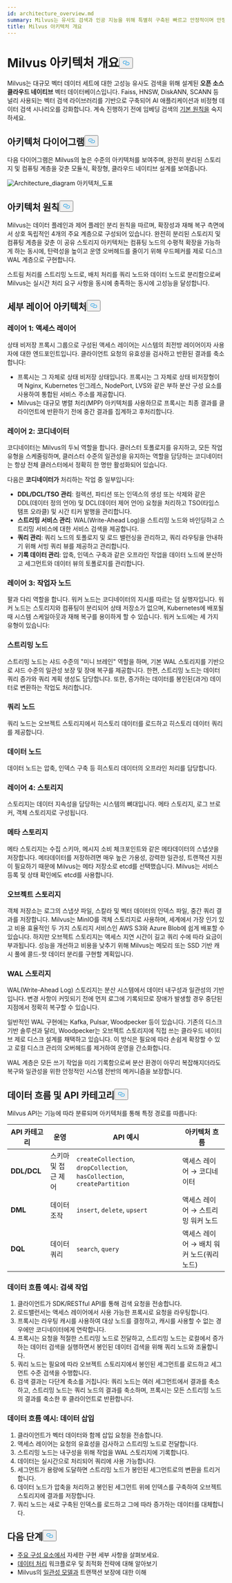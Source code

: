 ```yaml
---
id: architecture_overview.md
summary: Milvus는 유사도 검색과 인공 지능을 위해 특별히 구축된 빠르고 안정적이며 안정적인 벡터 데이터베이스를 제공합니다.
title: Milvus 아키텍처 개요
---
```

<h1 id="Milvus-Architecture-Overview" class="common-anchor-header">Milvus 아키텍처 개요<button data-href="#Milvus-Architecture-Overview" class="anchor-icon" translate="no">
      <svg translate="no"
        aria-hidden="true"
        focusable="false"
        height="20"
        version="1.1"
        viewBox="0 0 16 16"
        width="16"
      >
        <path
          fill="#0092E4"
          fill-rule="evenodd"
          d="M4 9h1v1H4c-1.5 0-3-1.69-3-3.5S2.55 3 4 3h4c1.45 0 3 1.69 3 3.5 0 1.41-.91 2.72-2 3.25V8.59c.58-.45 1-1.27 1-2.09C10 5.22 8.98 4 8 4H4c-.98 0-2 1.22-2 2.5S3 9 4 9zm9-3h-1v1h1c1 0 2 1.22 2 2.5S13.98 12 13 12H9c-.98 0-2-1.22-2-2.5 0-.83.42-1.64 1-2.09V6.25c-1.09.53-2 1.84-2 3.25C6 11.31 7.55 13 9 13h4c1.45 0 3-1.69 3-3.5S14.5 6 13 6z"
        ></path>
      </svg>
    </button></h1><p>Milvus는 대규모 벡터 데이터 세트에 대한 고성능 유사도 검색을 위해 설계된 <strong>오픈 소스</strong> <strong>클라우드 네이티브</strong> 벡터 데이터베이스입니다. Faiss, HNSW, DiskANN, SCANN 등 널리 사용되는 벡터 검색 라이브러리를 기반으로 구축되어 AI 애플리케이션과 비정형 데이터 검색 시나리오를 강화합니다. 계속 진행하기 전에 임베딩 검색의 <a href="/docs/ko/v2.6.x/glossary.md">기본 원칙을</a> 숙지하세요.</p>
<h2 id="Architecture-Diagram" class="common-anchor-header">아키텍처 다이어그램<button data-href="#Architecture-Diagram" class="anchor-icon" translate="no">
      <svg translate="no"
        aria-hidden="true"
        focusable="false"
        height="20"
        version="1.1"
        viewBox="0 0 16 16"
        width="16"
      >
        <path
          fill="#0092E4"
          fill-rule="evenodd"
          d="M4 9h1v1H4c-1.5 0-3-1.69-3-3.5S2.55 3 4 3h4c1.45 0 3 1.69 3 3.5 0 1.41-.91 2.72-2 3.25V8.59c.58-.45 1-1.27 1-2.09C10 5.22 8.98 4 8 4H4c-.98 0-2 1.22-2 2.5S3 9 4 9zm9-3h-1v1h1c1 0 2 1.22 2 2.5S13.98 12 13 12H9c-.98 0-2-1.22-2-2.5 0-.83.42-1.64 1-2.09V6.25c-1.09.53-2 1.84-2 3.25C6 11.31 7.55 13 9 13h4c1.45 0 3-1.69 3-3.5S14.5 6 13 6z"
        ></path>
      </svg>
    </button></h2><p>다음 다이어그램은 Milvus의 높은 수준의 아키텍처를 보여주며, 완전히 분리된 스토리지 및 컴퓨팅 계층을 갖춘 모듈식, 확장형, 클라우드 네이티브 설계를 보여줍니다.</p>
<p>
  
   <span class="img-wrapper"> <img translate="no" src="/docs/v2.6.x/assets/milvus_architecture_2_6.png" alt="Architecture_diagram" class="doc-image" id="architecture_diagram" />
   </span> <span class="img-wrapper"> <span>아키텍처_도표</span> </span></p>
<h2 id="Architectural-Principles" class="common-anchor-header">아키텍처 원칙<button data-href="#Architectural-Principles" class="anchor-icon" translate="no">
      <svg translate="no"
        aria-hidden="true"
        focusable="false"
        height="20"
        version="1.1"
        viewBox="0 0 16 16"
        width="16"
      >
        <path
          fill="#0092E4"
          fill-rule="evenodd"
          d="M4 9h1v1H4c-1.5 0-3-1.69-3-3.5S2.55 3 4 3h4c1.45 0 3 1.69 3 3.5 0 1.41-.91 2.72-2 3.25V8.59c.58-.45 1-1.27 1-2.09C10 5.22 8.98 4 8 4H4c-.98 0-2 1.22-2 2.5S3 9 4 9zm9-3h-1v1h1c1 0 2 1.22 2 2.5S13.98 12 13 12H9c-.98 0-2-1.22-2-2.5 0-.83.42-1.64 1-2.09V6.25c-1.09.53-2 1.84-2 3.25C6 11.31 7.55 13 9 13h4c1.45 0 3-1.69 3-3.5S14.5 6 13 6z"
        ></path>
      </svg>
    </button></h2><p>Milvus는 데이터 플레인과 제어 플레인 분리 원칙을 따르며, 확장성과 재해 복구 측면에서 상호 독립적인 4개의 주요 계층으로 구성되어 있습니다. 완전히 분리된 스토리지 및 컴퓨팅 계층을 갖춘 이 공유 스토리지 아키텍처는 컴퓨팅 노드의 수평적 확장을 가능하게 하는 동시에, 탄력성을 높이고 운영 오버헤드를 줄이기 위해 우드페커를 제로 디스크 WAL 계층으로 구현합니다.</p>
<p>스트림 처리를 스트리밍 노드로, 배치 처리를 쿼리 노드와 데이터 노드로 분리함으로써 Milvus는 실시간 처리 요구 사항을 동시에 충족하는 동시에 고성능을 달성합니다.</p>
<h2 id="Detailed-Layer-Architecture" class="common-anchor-header">세부 레이어 아키텍처<button data-href="#Detailed-Layer-Architecture" class="anchor-icon" translate="no">
      <svg translate="no"
        aria-hidden="true"
        focusable="false"
        height="20"
        version="1.1"
        viewBox="0 0 16 16"
        width="16"
      >
        <path
          fill="#0092E4"
          fill-rule="evenodd"
          d="M4 9h1v1H4c-1.5 0-3-1.69-3-3.5S2.55 3 4 3h4c1.45 0 3 1.69 3 3.5 0 1.41-.91 2.72-2 3.25V8.59c.58-.45 1-1.27 1-2.09C10 5.22 8.98 4 8 4H4c-.98 0-2 1.22-2 2.5S3 9 4 9zm9-3h-1v1h1c1 0 2 1.22 2 2.5S13.98 12 13 12H9c-.98 0-2-1.22-2-2.5 0-.83.42-1.64 1-2.09V6.25c-1.09.53-2 1.84-2 3.25C6 11.31 7.55 13 9 13h4c1.45 0 3-1.69 3-3.5S14.5 6 13 6z"
        ></path>
      </svg>
    </button></h2><h3 id="Layer-1-Access-Layer" class="common-anchor-header">레이어 1: 액세스 레이어</h3><p>상태 비저장 프록시 그룹으로 구성된 액세스 레이어는 시스템의 최전방 레이어이자 사용자에 대한 엔드포인트입니다. 클라이언트 요청의 유효성을 검사하고 반환된 결과를 축소합니다:</p>
<ul>
<li>프록시는 그 자체로 상태 비저장 상태입니다. 프록시는 그 자체로 상태 비저장형이며 Nginx, Kubernetes 인그레스, NodePort, LVS와 같은 부하 분산 구성 요소를 사용하여 통합된 서비스 주소를 제공합니다.</li>
<li>Milvus는 대규모 병렬 처리(MPP) 아키텍처를 사용하므로 프록시는 최종 결과를 클라이언트에 반환하기 전에 중간 결과를 집계하고 후처리합니다.</li>
</ul>
<h3 id="Layer-2-Coordinator" class="common-anchor-header">레이어 2: 코디네이터</h3><p>코디네이터는 Milvus의 두뇌 역할을 합니다. 클러스터 토폴로지를 유지하고, 모든 작업 유형을 스케줄링하며, 클러스터 수준의 일관성을 유지하는 역할을 담당하는 코디네이터는 항상 전체 클러스터에서 정확히 한 명만 활성화되어 있습니다.</p>
<p>다음은 <strong>코디네이터가</strong> 처리하는 작업 중 일부입니다:</p>
<ul>
<li><strong>DDL/DCL/TSO 관리</strong>: 컬렉션, 파티션 또는 인덱스의 생성 또는 삭제와 같은 DDL(데이터 정의 언어) 및 DCL(데이터 제어 언어) 요청을 처리하고 TSO(타임스탬프 오라클) 및 시간 티커 발행을 관리합니다.</li>
<li><strong>스트리밍 서비스 관리</strong>: WAL(Write-Ahead Log)을 스트리밍 노드와 바인딩하고 스트리밍 서비스에 대한 서비스 검색을 제공합니다.</li>
<li><strong>쿼리 관리</strong>: 쿼리 노드의 토폴로지 및 로드 밸런싱을 관리하고, 쿼리 라우팅을 안내하기 위해 서빙 쿼리 뷰를 제공하고 관리합니다.</li>
<li><strong>기록 데이터 관리</strong>: 압축, 인덱스 구축과 같은 오프라인 작업을 데이터 노드에 분산하고 세그먼트와 데이터 뷰의 토폴로지를 관리합니다.</li>
</ul>
<h3 id="Layer-3-Worker-Nodes" class="common-anchor-header">레이어 3: 작업자 노드</h3><p>팔과 다리 역할을 합니다. 워커 노드는 코디네이터의 지시를 따르는 덤 실행자입니다. 워커 노드는 스토리지와 컴퓨팅이 분리되어 상태 저장소가 없으며, Kubernetes에 배포될 때 시스템 스케일아웃과 재해 복구를 용이하게 할 수 있습니다. 워커 노드에는 세 가지 유형이 있습니다:</p>
<h3 id="Streaming-node" class="common-anchor-header">스트리밍 노드</h3><p>스트리밍 노드는 샤드 수준의 "미니 브레인" 역할을 하며, 기본 WAL 스토리지를 기반으로 샤드 수준의 일관성 보장 및 장애 복구를 제공합니다. 한편, 스트리밍 노드는 데이터 쿼리 증가와 쿼리 계획 생성도 담당합니다. 또한, 증가하는 데이터를 봉인된(과거) 데이터로 변환하는 작업도 처리합니다.</p>
<h3 id="Query-node" class="common-anchor-header">쿼리 노드</h3><p>쿼리 노드는 오브젝트 스토리지에서 히스토리 데이터를 로드하고 히스토리 데이터 쿼리를 제공합니다.</p>
<h3 id="Data-node" class="common-anchor-header">데이터 노드</h3><p>데이터 노드는 압축, 인덱스 구축 등 히스토리 데이터의 오프라인 처리를 담당합니다.</p>
<h3 id="Layer-4-Storage" class="common-anchor-header">레이어 4: 스토리지</h3><p>스토리지는 데이터 지속성을 담당하는 시스템의 뼈대입니다. 메타 스토리지, 로그 브로커, 객체 스토리지로 구성됩니다.</p>
<h3 id="Meta-storage" class="common-anchor-header">메타 스토리지</h3><p>메타 스토리지는 수집 스키마, 메시지 소비 체크포인트와 같은 메타데이터의 스냅샷을 저장합니다. 메타데이터를 저장하려면 매우 높은 가용성, 강력한 일관성, 트랜잭션 지원이 필요하기 때문에 Milvus는 메타 저장소로 etcd를 선택했습니다. Milvus는 서비스 등록 및 상태 확인에도 etcd를 사용합니다.</p>
<h3 id="Object-storage" class="common-anchor-header">오브젝트 스토리지</h3><p>객체 저장소는 로그의 스냅샷 파일, 스칼라 및 벡터 데이터의 인덱스 파일, 중간 쿼리 결과를 저장합니다. Milvus는 MinIO를 객체 스토리지로 사용하며, 세계에서 가장 인기 있고 비용 효율적인 두 가지 스토리지 서비스인 AWS S3와 Azure Blob에 쉽게 배포할 수 있습니다. 하지만 오브젝트 스토리지는 액세스 지연 시간이 길고 쿼리 수에 따라 요금이 부과됩니다. 성능을 개선하고 비용을 낮추기 위해 Milvus는 메모리 또는 SSD 기반 캐시 풀에 콜드-핫 데이터 분리를 구현할 계획입니다.</p>
<h3 id="WAL-storage" class="common-anchor-header">WAL 스토리지</h3><p>WAL(Write-Ahead Log) 스토리지는 분산 시스템에서 데이터 내구성과 일관성의 기반입니다. 변경 사항이 커밋되기 전에 먼저 로그에 기록되므로 장애가 발생할 경우 중단된 지점에서 정확히 복구할 수 있습니다.</p>
<p>일반적인 WAL 구현에는 Kafka, Pulsar, Woodpecker 등이 있습니다. 기존의 디스크 기반 솔루션과 달리, Woodpecker는 오브젝트 스토리지에 직접 쓰는 클라우드 네이티브 제로 디스크 설계를 채택하고 있습니다. 이 방식은 필요에 따라 손쉽게 확장할 수 있고 로컬 디스크 관리의 오버헤드를 제거하여 운영을 간소화합니다.</p>
<p>WAL 계층은 모든 쓰기 작업을 미리 기록함으로써 분산 환경이 아무리 복잡해지더라도 복구와 일관성을 위한 안정적인 시스템 전반의 메커니즘을 보장합니다.</p>
<h2 id="Data-Flow-and-API-Categories" class="common-anchor-header">데이터 흐름 및 API 카테고리<button data-href="#Data-Flow-and-API-Categories" class="anchor-icon" translate="no">
      <svg translate="no"
        aria-hidden="true"
        focusable="false"
        height="20"
        version="1.1"
        viewBox="0 0 16 16"
        width="16"
      >
        <path
          fill="#0092E4"
          fill-rule="evenodd"
          d="M4 9h1v1H4c-1.5 0-3-1.69-3-3.5S2.55 3 4 3h4c1.45 0 3 1.69 3 3.5 0 1.41-.91 2.72-2 3.25V8.59c.58-.45 1-1.27 1-2.09C10 5.22 8.98 4 8 4H4c-.98 0-2 1.22-2 2.5S3 9 4 9zm9-3h-1v1h1c1 0 2 1.22 2 2.5S13.98 12 13 12H9c-.98 0-2-1.22-2-2.5 0-.83.42-1.64 1-2.09V6.25c-1.09.53-2 1.84-2 3.25C6 11.31 7.55 13 9 13h4c1.45 0 3-1.69 3-3.5S14.5 6 13 6z"
        ></path>
      </svg>
    </button></h2><p>Milvus API는 기능에 따라 분류되며 아키텍처를 통해 특정 경로를 따릅니다:</p>
<table>
<thead>
<tr><th>API 카테고리</th><th>운영</th><th>API 예시</th><th>아키텍처 흐름</th></tr>
</thead>
<tbody>
<tr><td><strong>DDL/DCL</strong></td><td>스키마 및 접근 제어</td><td><code translate="no">createCollection</code>, <code translate="no">dropCollection</code>, <code translate="no">hasCollection</code>, <code translate="no">createPartition</code></td><td>액세스 레이어 → 코디네이터</td></tr>
<tr><td><strong>DML</strong></td><td>데이터 조작</td><td><code translate="no">insert</code>, <code translate="no">delete</code>, <code translate="no">upsert</code></td><td>액세스 레이어 → 스트리밍 워커 노드</td></tr>
<tr><td><strong>DQL</strong></td><td>데이터 쿼리</td><td><code translate="no">search</code>, <code translate="no">query</code></td><td>액세스 레이어 → 배치 워커 노드(쿼리 노드)</td></tr>
</tbody>
</table>
<h3 id="Example-Data-Flow-Search-Operation" class="common-anchor-header">데이터 흐름 예시: 검색 작업</h3><ol>
<li>클라이언트가 SDK/RESTful API를 통해 검색 요청을 전송합니다.</li>
<li>로드밸런서는 액세스 레이어에서 사용 가능한 프록시로 요청을 라우팅합니다.</li>
<li>프록시는 라우팅 캐시를 사용하여 대상 노드를 결정하고, 캐시를 사용할 수 없는 경우에만 코디네이터에게 연락합니다.</li>
<li>프록시는 요청을 적절한 스트리밍 노드로 전달하고, 스트리밍 노드는 로컬에서 증가하는 데이터 검색을 실행하면서 봉인된 데이터 검색을 위해 쿼리 노드와 조율합니다.</li>
<li>쿼리 노드는 필요에 따라 오브젝트 스토리지에서 봉인된 세그먼트를 로드하고 세그먼트 수준 검색을 수행합니다.</li>
<li>검색 결과는 다단계 축소를 거칩니다: 쿼리 노드는 여러 세그먼트에서 결과를 축소하고, 스트리밍 노드는 쿼리 노드의 결과를 축소하며, 프록시는 모든 스트리밍 노드의 결과를 축소한 후 클라이언트로 반환합니다.</li>
</ol>
<h3 id="Example-Data-Flow-Data-Insertion" class="common-anchor-header">데이터 흐름 예시: 데이터 삽입</h3><ol>
<li>클라이언트가 벡터 데이터와 함께 삽입 요청을 전송합니다.</li>
<li>액세스 레이어는 요청의 유효성을 검사하고 스트리밍 노드로 전달합니다.</li>
<li>스트리밍 노드는 내구성을 위해 작업을 WAL 스토리지에 기록합니다.</li>
<li>데이터는 실시간으로 처리되어 쿼리에 사용 가능합니다.</li>
<li>세그먼트가 용량에 도달하면 스트리밍 노드가 봉인된 세그먼트로의 변환을 트리거합니다.</li>
<li>데이터 노드가 압축을 처리하고 봉인된 세그먼트 위에 인덱스를 구축하여 오브젝트 스토리지에 결과를 저장합니다.</li>
<li>쿼리 노드는 새로 구축된 인덱스를 로드하고 그에 따라 증가하는 데이터를 대체합니다.</li>
</ol>
<h2 id="Whats-Next" class="common-anchor-header">다음 단계<button data-href="#Whats-Next" class="anchor-icon" translate="no">
      <svg translate="no"
        aria-hidden="true"
        focusable="false"
        height="20"
        version="1.1"
        viewBox="0 0 16 16"
        width="16"
      >
        <path
          fill="#0092E4"
          fill-rule="evenodd"
          d="M4 9h1v1H4c-1.5 0-3-1.69-3-3.5S2.55 3 4 3h4c1.45 0 3 1.69 3 3.5 0 1.41-.91 2.72-2 3.25V8.59c.58-.45 1-1.27 1-2.09C10 5.22 8.98 4 8 4H4c-.98 0-2 1.22-2 2.5S3 9 4 9zm9-3h-1v1h1c1 0 2 1.22 2 2.5S13.98 12 13 12H9c-.98 0-2-1.22-2-2.5 0-.83.42-1.64 1-2.09V6.25c-1.09.53-2 1.84-2 3.25C6 11.31 7.55 13 9 13h4c1.45 0 3-1.69 3-3.5S14.5 6 13 6z"
        ></path>
      </svg>
    </button></h2><ul>
<li><a href="/docs/ko/v2.6.x/main_components.md">주요 구성 요소에서</a> 자세한 구현 세부 사항을 살펴보세요.</li>
<li><a href="/docs/ko/v2.6.x/data_processing.md">데이터 처리</a> 워크플로우 및 최적화 전략에 대해 알아보기</li>
<li>Milvus의 <a href="/docs/ko/v2.6.x/consistency.md">일관성 모델과</a> 트랜잭션 보장에 대한 이해</li>
</ul>
